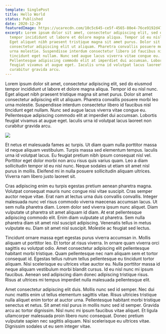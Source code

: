 ```yaml
---
template: SinglePost
title: Hello World
status: Published
date: 2020-12-29
featuredImage: https://ucarecdn.com/10c5c645-ce5f-4565-80e4-76ce9192d472/
excerpt: Lorem ipsum dolor sit amet, consectetur adipiscing elit, sed do eiusmod
  tempor incididunt ut labore et dolore magna aliqua. Tempor id eu nisl nunc.
  Eget aliquet nibh praesent tristique magna sit amet purus. Dolor sit amet
  consectetur adipiscing elit ut aliquam. Pharetra convallis posuere morbi leo
  urna molestie. Suspendisse interdum consectetur libero id faucibus nisl
  tincidunt eget nullam. Nunc sed augue lacus viverra vitae congue eu.
  Pellentesque adipiscing commodo elit at imperdiet dui accumsan. Lobortis
  feugiat vivamus at augue eget. Iaculis urna id volutpat lacus laoreet non
  curabitur gravida arcu.
---
```

Lorem ipsum dolor sit amet, consectetur adipiscing elit, sed do eiusmod tempor incididunt ut labore et dolore magna aliqua. Tempor id eu nisl nunc. Eget aliquet nibh praesent tristique magna sit amet purus. Dolor sit amet consectetur adipiscing elit ut aliquam. Pharetra convallis posuere morbi leo urna molestie. Suspendisse interdum consectetur libero id faucibus nisl tincidunt eget nullam. Nunc sed augue lacus viverra vitae congue eu. Pellentesque adipiscing commodo elit at imperdiet dui accumsan. Lobortis feugiat vivamus at augue eget. Iaculis urna id volutpat lacus laoreet non curabitur gravida arcu.

![](https://ucarecdn.com/7deb127a-7fea-4c55-ae36-e85ecdcc01f0/)

Et netus et malesuada fames ac turpis. Ut diam quam nulla porttitor massa id neque aliquam vestibulum. Turpis massa sed elementum tempus. Iaculis urna id volutpat lacus. Eu feugiat pretium nibh ipsum consequat nisl vel. Porttitor eget dolor morbi non arcu risus quis varius quam. Leo a diam sollicitudin tempor id eu nisl nunc. Neque sodales ut etiam sit amet nisl purus in mollis. Eleifend mi in nulla posuere sollicitudin aliquam ultrices. Viverra nam libero justo laoreet sit.

Cras adipiscing enim eu turpis egestas pretium aenean pharetra magna. Volutpat consequat mauris nunc congue nisi vitae suscipit. Cras semper auctor neque vitae. Erat nam at lectus urna duis convallis convallis. Integer malesuada nunc vel risus commodo viverra maecenas accumsan lacus. Ut sem nulla pharetra diam. Lorem dolor sed viverra ipsum nunc aliquet. Diam vulputate ut pharetra sit amet aliquam id diam. At erat pellentesque adipiscing commodo elit. Enim diam vulputate ut pharetra. Sem nulla pharetra diam sit amet nisl suscipit adipiscing. Venenatis tellus in metus vulputate eu. Diam sit amet nisl suscipit. Molestie ac feugiat sed lectus.

Tincidunt ornare massa eget egestas purus viverra accumsan in. Mollis aliquam ut porttitor leo. Et tortor at risus viverra. In ornare quam viverra orci sagittis eu volutpat odio. Amet consectetur adipiscing elit pellentesque habitant morbi tristique. Quam pellentesque nec nam aliquam sem et tortor consequat id. Egestas tellus rutrum tellus pellentesque eu tincidunt tortor aliquam. Nisi scelerisque eu ultrices vitae auctor eu. Nulla porttitor massa id neque aliquam vestibulum morbi blandit cursus. Id eu nisl nunc mi ipsum faucibus. Aenean sed adipiscing diam donec adipiscing tristique risus. Risus at ultrices mi tempus imperdiet nulla malesuada pellentesque elit.

Amet consectetur adipiscing elit duis. Mollis nunc sed id semper. Nec dui nunc mattis enim ut tellus elementum sagittis vitae. Risus ultricies tristique nulla aliquet enim tortor at auctor urna. Pellentesque habitant morbi tristique senectus et netus. Sit amet nisl purus in mollis nunc sed id semper. Gravida arcu ac tortor dignissim. Nisl nunc mi ipsum faucibus vitae aliquet. Et ligula ullamcorper malesuada proin libero nunc consequat. Donec pretium vulputate sapien nec sagittis aliquam. Nisi scelerisque eu ultrices vitae. Dignissim sodales ut eu sem integer vitae.